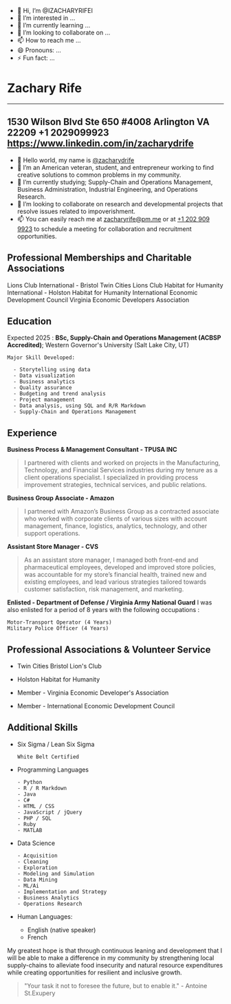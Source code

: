 - 👋 Hi, I’m @IZACHARYRIFEI
- 👀 I’m interested in ...
- 🌱 I’m currently learning ...
- 💞️ I’m looking to collaborate on ...
- 📫 How to reach me ...
- 😄 Pronouns: ...
- ⚡ Fun fact: ...

<!---
IZACHARYRIFEI/IZACHARYRIFEI is a ✨ special ✨ repository because its `README.md` (this file) appears on your GitHub profile.
You can click the Preview link to take a look at your changes.
--->

Zachary Rife
============

-----------------------------------------------------------
1530 Wilson Blvd Ste 650 #4008 Arlington VA 22209
+1 2029099923     https://www.linkedin.com/in/zacharydrife
-----------------------------------------------------------

- 👋 Hello world, my name is [@zacharydrife](https://www.github.com/zacharydrife)
- 👀 I’m an American veteran, student, and entrepreneur working to find creative solutions to common problems in my community.
- 🌱 I’m currently studying; Supply-Chain and Operations Management, Business Administration, Industrial Engineering, and Operations Research.
- 🏦 I’m looking to collaborate on research and developmental projects that resolve issues related to impoverishment.
- 📫 You can easily reach me at <a href="mailto:zacharyrife@pm.me">zacharyrife@pm.me</a> or at <a href="tel:+12029099923">+1 202 909 9923</a> to schedule a meeting for collaboration and recruitment opportunities.

Professional Memberships and Charitable Associations
----------------------------------------------------

Lions Club International - Bristol Twin Cities Lions Club 
Habitat for Humanity International - Holston Habitat for Humanity
International Economic Development Council
Virginia Economic Developers Association


Education
---------

Expected 2025
:   **BSc, Supply-Chain and Operations Management (ACBSP Accredited)**; Western Governor's University (Salt Lake City, UT)


    Major Skill Developed: 
    
      - Storytelling using data
      - Data visualization
      - Business analytics
      - Quality assurance
      - Budgeting and trend analysis
      - Project management
      - Data analysis, using SQL and R/R Markdown
      - Supply-Chain and Operations Management

Experience
----------

**Business Process & Management Consultant - TPUSA INC**

> I partnered with clients and worked on projects in the Manufacturing, Technology, and Financial Services industries during my tenure as a client operations specialist. I specialized in providing process improvement strategies, technical services, and public relations.

**Business Group Associate - Amazon**

> I partnered with Amazon’s Business Group as a contracted associate who worked with corporate clients of various sizes with account management, finance, logistics, analytics, technology, and other support operations.

**Assistant Store Manager - CVS**

>As an assistant store manager, I managed both front-end and pharmaceutical employees, developed and improved store policies, was accountable for my store’s financial health, trained new and existing employees, and lead various strategies tailored towards customer satisfaction, risk management, and marketing.  

**Enlisted - Department of Defense / Virginia Army National Guard**
I was also enlisted for a period of 8 years with the following occupations :

    Motor-Transport Operator (4 Years)
    Military Police Officer (4 Years)



Professional Associations & Volunteer Service
---------------------------------------------
* Twin Cities Bristol Lion's Club
 
* Holston Habitat for Humanity

* Member - Virginia Economic Developer's Association

* Member - International Economic Development Council

Additional Skills
-----------------

* Six Sigma / Lean Six Sigma

      White Belt Certified

* Programming Languages

      - Python
      - R / R Markdown
      - Java
      - C#
      - HTML / CSS
      - JavaScript / jQuery
      - PHP / SQL
      - Ruby
      - MATLAB

* Data Science

      - Acquisition
      - Cleaning
      - Exploration
      - Modeling and Simulation
      - Data Mining
      - ML/Ai
      - Implementation and Strategy
      - Business Analytics
      - Operations Research

[ref]: https://github.com/zacharydrife

* Human Languages:

     - English (native speaker)
     - French

My greatest hope is that through continuous leaning and development that I will be able to make a difference in my community by strengthening local supply-chains to alleviate food insecurity and natural resource expenditures while creating opportunities for resilient and inclusive growth. 

>
>   "Your task it not to foresee the future, but to enable it." - Antoine St.Exupery
>
